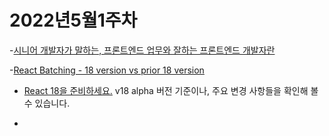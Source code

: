 # 2022년5월1주차

-[시니어 개발자가 말하는, 프론트엔드 업무와 잘하는 프론트엔드 개발자란](https://yozm.wishket.com/magazine/detail/1294/)

-[React Batching - 18 version vs prior 18 version](https://www.robinwieruch.de/react-batching/)

- [React 18을 준비하세요.](https://medium.com/naver-place-dev/react-18%EC%9D%84-%EC%A4%80%EB%B9%84%ED%95%98%EC%84%B8%EC%9A%94-8603c36ddb25)
  v18 alpha 버전 기준이나, 주요 변경 사항들을 확인해 볼 수 있습니다.

-

